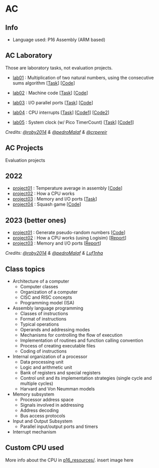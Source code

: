 # AC

## Info
* Language used: P16 Assembly (ARM based)

## AC Laboratory
Those are laboratory tasks, not evaluation projects.

* [lab01](./lab01_22/) : Multiplication of two natural numbers, using the consecutive sums algorithm [[Task](./lab01_22/ac_lab01.pdf)] [[Code](./lab01_22/)]

* [lab02](./lab02_22/) : Machine code [[Task](./lab02_22/ac_lab02.pdf)] [[Code](./lab02_22/)]

* [lab03](./lab03_22/) : I/O parallel ports [[Task](./lab03_22/ac_lab03.pdf)] [[Code](./lab03_22/lab03_sleep.S)]

* [lab04](./lab04_22/) : CPU interrupts [[Task](./lab04_22/ac_lab04.pdf)] [[Code1](./lab04_22/ap04_ex1.S)] [[Code2](./lab04_22/ap04_ex2.S)]

* [lab05](./lab05_22/) : System clock (w/ Pico TimerCount) [[Task](./lab05_22/ac_lab05.pdf)] [[Code1](./lab05_22/lab05.S)]

*Credits: [@roby2014](https://github.com/roby2014) & [@pedroMalaf](https://github.com/pedroMalaf) & [@crpereir](https://github.com/crpereir)*

## AC Projects
Evaluation projects

## 2022

* [project01](./project01_22/) : Temperature average in assembly
[[Code](./project01_22/main.S)]
* [project02](./project02_22/) : How a CPU works 
* [project03](./project03_22/) : Memory and I/O ports
[[Task](./project03_22/ac_tp3.pdf)]
* [project04](./project04_final_2122/) : Squash game
[[Code](./project04_final_2122/ac_tp04.S)]

## 2023 (better ones)

* [project01](./project01_2223/) : Generate pseudo-random numbers
[[Code](./project01_2223/main.s)]
* [project02](./project02_2223/) : How a CPU works (using Logisim)
[[Report](./project02_2223/ac_tp02_2223i_RELATORIO.pdf)]
* [project03](./project03_2223/) : Memory and I/O ports
[[Report](./project03_2223/ac_trab03_2223i.pdf)]

*Credits: [@roby2014](https://github.com/roby2014) & [@pedroMalaf](https://github.com/pedroMalaf) & [Luf1nha](https://github.com/Luf1nha)*

## Class topics
* Architecture of a computer
    - Computer classes
    - Organization of a computer
    - CISC and RISC concepts
    - Programming model (ISA)
* Assembly language programming
    - Classes of instructions
    - Format of instructions
    - Typical operations
    - Operands and addressing modes
    - Mechanisms for controlling the flow of execution
    - Implementation of routines and function calling convention
    - Process of creating executable files
    - Coding of instructions
* Internal organization of a processor
    - Data processing unit
    - Logic and arithmetic unit
    - Bank of registers and special registers
    - Control unit and its implementation strategies (single cycle and multiple cycles)
    - Harvard and Von Neumman models
* Memory subsystem
    - Processor address space
    - Signals involved in addressing
    - Address decoding 
    - Bus access protocols
* Input and Output Subsystem
    - Parallel input/output ports and timers
* Interrupt mechanism

## Custom CPU used
More info about the CPU in [p16_resources/](./p16_resources/).
insert image here
